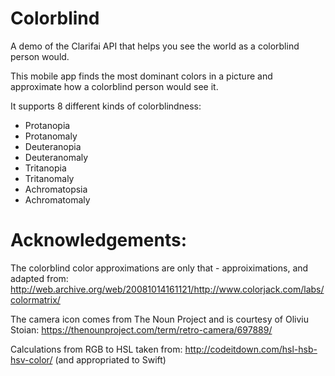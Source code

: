# Colorblind
A demo of the Clarifai API that helps you see the world as a colorblind person would.

This mobile app finds the most dominant colors in a picture and approximate how a colorblind person would see it.

It supports 8 different kinds of colorblindness:
* Protanopia
* Protanomaly
* Deuteranopia
* Deuteranomaly
* Tritanopia
* Tritanomaly
* Achromatopsia
* Achromatomaly

# Acknowledgements:
The colorblind color approximations are only that - approiximations, and adapted from: http://web.archive.org/web/20081014161121/http://www.colorjack.com/labs/colormatrix/

The camera icon comes from The Noun Project and is courtesy of Oliviu Stoian: https://thenounproject.com/term/retro-camera/697889/

Calculations from RGB to HSL taken from: http://codeitdown.com/hsl-hsb-hsv-color/ (and appropriated to Swift)
